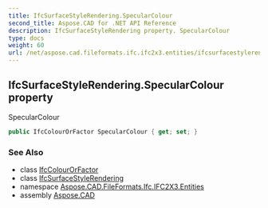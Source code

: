```yaml
---
title: IfcSurfaceStyleRendering.SpecularColour
second_title: Aspose.CAD for .NET API Reference
description: IfcSurfaceStyleRendering property. SpecularColour
type: docs
weight: 60
url: /net/aspose.cad.fileformats.ifc.ifc2x3.entities/ifcsurfacestylerendering/specularcolour/
---
```

## IfcSurfaceStyleRendering.SpecularColour property

SpecularColour

```csharp
public IfcColourOrFactor SpecularColour { get; set; }
```

### See Also

* class [IfcColourOrFactor](../../../aspose.cad.fileformats.ifc.ifc2x3.types/ifccolourorfactor/)
* class [IfcSurfaceStyleRendering](../)
* namespace [Aspose.CAD.FileFormats.Ifc.IFC2X3.Entities](../../ifcsurfacestylerendering/)
* assembly [Aspose.CAD](../../../)


